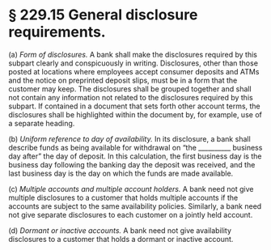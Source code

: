 # § 229.15   General disclosure requirements.

(a) *Form of disclosures.* A bank shall make the disclosures required by this subpart clearly and conspicuously in writing. Disclosures, other than those posted at locations where employees accept consumer deposits and ATMs and the notice on preprinted deposit slips, must be in a form that the customer may keep. The disclosures shall be grouped together and shall not contain any information not related to the disclosures required by this subpart. If contained in a document that sets forth other account terms, the disclosures shall be highlighted within the document by, for example, use of a separate heading. 


(b) *Uniform reference to day of availability.* In its disclosure, a bank shall describe funds as being available for withdrawal on “the __________ business day after” the day of deposit. In this calculation, the first business day is the business day following the banking day the deposit was received, and the last business day is the day on which the funds are made available. 


(c) *Multiple accounts and multiple account holders.* A bank need not give multiple disclosures to a customer that holds multiple accounts if the accounts are subject to the same availability policies. Similarly, a bank need not give separate disclosures to each customer on a jointly held account. 


(d) *Dormant or inactive accounts.* A bank need not give availability disclosures to a customer that holds a dormant or inactive account. 




